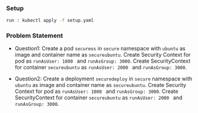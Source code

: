 ### Setup

```sh
run : kubectl apply -f setup.yaml
```

### Problem Statement

- Question1: Create a pod ```secureos``` in ``` secure ``` namespace with  ``` ubuntu ``` as image and container name as ``` secureubuntu ```. Create Security Context for pod as ```runAsUser: 1000 ``` and ``` runAsGroup: 3000 ```. Create SecurityContext for container ``` secureubuntu ``` as ```runAsUser: 2000 ``` and ``` runAsGroup: 3000 ```. 

- Question2: Create a deployment ```securedeploy``` in ``` secure ``` namespace with  ``` ubuntu ``` as image and container name as ``` secureubuntu ```. Create Security Context for pod as ```runAsUser: 1000 ``` and ``` runAsGroup: 3000 ```. Create SecurityContext for container ``` secureubuntu ``` as ```runAsUser: 2000 ``` and ``` runAsGroup: 3000 ```. 
